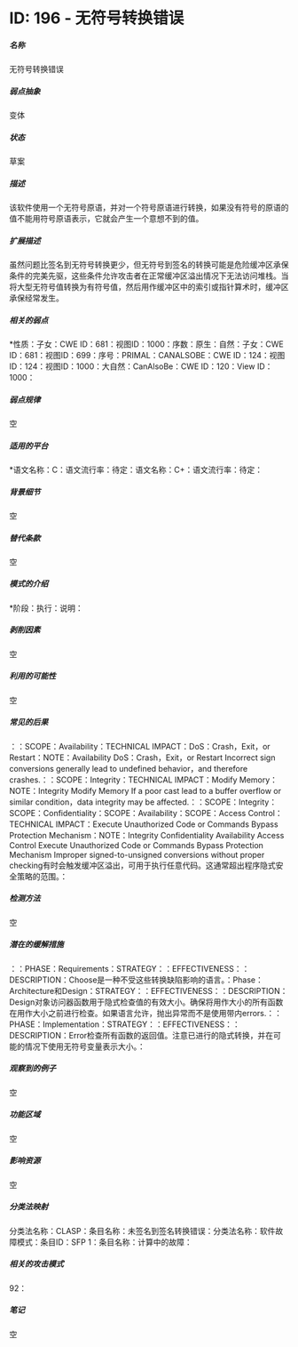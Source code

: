 # ID: 196 - 无符号转换错误
<h5>名称</h5>无符号转换错误
<h5>弱点抽象</h5>变体
<h5>状态</h5>草案
<h5>描述</h5>该软件使用一个无符号原语，并对一个符号原语进行转换，如果没有符号的原语的值不能用符号原语表示，它就会产生一个意想不到的值。
<h5>扩展描述</h5>虽然问题比签名到无符号转换更少，但无符号到签名的转换可能是危险缓冲区承保条件的完美先驱，这些条件允许攻击者在正常缓冲区溢出情况下无法访问堆栈。当将大型无符号值转换为有符号值，然后用作缓冲区中的索引或指针算术时，缓冲区承保经常发生。
<h5>相关的弱点</h5>*性质：子女：CWE ID：681：视图ID：1000：序数：原生：自然：子女：CWE ID：681：视图ID：699：序号：PRIMAL：CANALSOBE：CWE ID：124：视图ID：124：视图ID：1000：大自然：CanAlsoBe：CWE ID：120：View ID：1000：
<h5>弱点规律</h5>空
<h5>适用的平台</h5>*语文名称：C：语文流行率：待定：语文名称：C+：语文流行率：待定：
<h5>背景细节</h5>空
<h5>替代条款</h5>空
<h5>模式的介绍</h5>*阶段：执行：说明：
<h5>剥削因素</h5>空
<h5>利用的可能性</h5>空
<h5>常见的后果</h5>：：SCOPE：Availability：TECHNICAL IMPACT：DoS：Crash，Exit，or Restart：NOTE：Availability DoS：Crash，Exit，or Restart Incorrect sign conversions generally lead to undefined behavior，and therefore crashes.：：SCOPE：Integrity：TECHNICAL IMPACT：Modify Memory：NOTE：Integrity Modify Memory If a poor cast lead to a buffer overflow or similar condition，data integrity may be affected.：：SCOPE：Integrity：SCOPE：Confidentiality：SCOPE：Availability：SCOPE：Access Control：TECHNICAL IMPACT：Execute Unauthorized Code or Commands Bypass Protection Mechanism：NOTE：Integrity Confidentiality Availability Access Control Execute Unauthorized Code or Commands Bypass Protection Mechanism Improper signed-to-unsigned conversions without proper checking有时会触发缓冲区溢出，可用于执行任意代码。这通常超出程序隐式安全策略的范围。：
<h5>检测方法</h5>空
<h5>潜在的缓解措施</h5>：：PHASE：Requirements：STRATEGY：：EFFECTIVENESS：：DESCRIPTION：Choose是一种不受这些转换缺陷影响的语言。：Phase：Architecture和Design：STRATEGY：：EFFECTIVENESS：：DESCRIPTION：Design对象访问器函数用于隐式检查值的有效大小。确保将用作大小的所有函数在用作大小之前进行检查。如果语言允许，抛出异常而不是使用带内errors.：：PHASE：Implementation：STRATEGY：：EFFECTIVENESS：：DESCRIPTION：Error检查所有函数的返回值。注意已进行的隐式转换，并在可能的情况下使用无符号变量表示大小。：
<h5>观察到的例子</h5>空
<h5>功能区域</h5>空
<h5>影响资源</h5>空
<h5>分类法映射</h5>分类法名称：CLASP：条目名称：未签名到签名转换错误：分类法名称：软件故障模式：条目ID：SFP 1：条目名称：计算中的故障：
<h5>相关的攻击模式</h5>92：
<h5>笔记</h5>空

